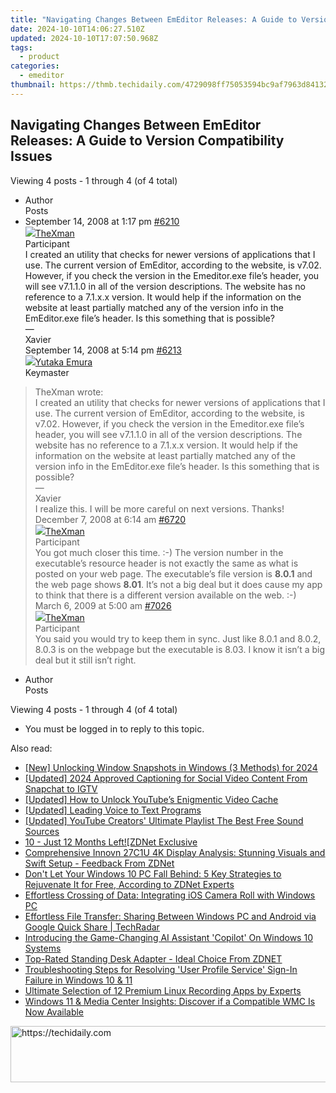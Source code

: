 ```yaml
---
title: "Navigating Changes Between EmEditor Releases: A Guide to Version Compatibility Issues"
date: 2024-10-10T14:06:27.510Z
updated: 2024-10-10T17:07:50.968Z
tags:
  - product
categories:
  - emeditor
thumbnail: https://thmb.techidaily.com/4729098ff75053594bc9af7963d84132dd5d779fe074b891a4ea943b993770f6.jpg
---
```


## Navigating Changes Between EmEditor Releases: A Guide to Version Compatibility Issues

Viewing 4 posts - 1 through 4 (of 4 total)

* Author  
Posts
* September 14, 2008 at 1:17 pm [#6210](https://tools.techidaily.com/emeditor/products/)  
[![](https://secure.gravatar.com/avatar/efa0a8bedb452cdc309443639e23c099?s=80&d=identicon&r=g)TheXman](https://www.emeditor.com/forums/users/TheXman/ "View TheXman's profile")  
Participant  
I created an utility that checks for newer versions of applications that I use. The current version of EmEditor, according to the website, is v7.02\. However, if you check the version in the Emeditor.exe file’s header, you will see v7.1.1.0 in all of the version descriptions. The website has no reference to a 7.1.x.x version. It would help if the information on the website at least partially matched any of the version info in the EmEditor.exe file’s header. Is this something that is possible?  
 —  
 Xavier  
September 14, 2008 at 5:14 pm [#6213](https://tools.techidaily.com/emeditor/products/)  
[![](https://secure.gravatar.com/avatar/a0a6377144ed3636f985d87303f65ed2?s=80&d=identicon&r=g)Yutaka Emura](https://www.emeditor.com/forums/users/yemura/ "View Yutaka Emura's profile")  
Keymaster  
> TheXman wrote:  
> I created an utility that checks for newer versions of applications that I use. The current version of EmEditor, according to the website, is v7.02\. However, if you check the version in the Emeditor.exe file’s header, you will see v7.1.1.0 in all of the version descriptions. The website has no reference to a 7.1.x.x version. It would help if the information on the website at least partially matched any of the version info in the EmEditor.exe file’s header. Is this something that is possible?  
> —  
> Xavier  
 I realize this. I will be more careful on next versions. Thanks!  
December 7, 2008 at 6:14 am [#6720](https://tools.techidaily.com/emeditor/products/)  
[![](https://secure.gravatar.com/avatar/efa0a8bedb452cdc309443639e23c099?s=80&d=identicon&r=g)TheXman](https://www.emeditor.com/forums/users/TheXman/ "View TheXman's profile")  
Participant  
You got much closer this time. :-) The version number in the executable’s resource header is not exactly the same as what is posted on your web page. The executable’s file version is **8.0.1** and the web page shows **8.01**. It’s not a big deal but it does cause my app to think that there is a different version available on the web. :-)  
March 6, 2009 at 5:00 am [#7026](https://tools.techidaily.com/emeditor/products/)  
[![](https://secure.gravatar.com/avatar/efa0a8bedb452cdc309443639e23c099?s=80&d=identicon&r=g)TheXman](https://www.emeditor.com/forums/users/TheXman/ "View TheXman's profile")  
Participant  
You said you would try to keep them in sync. Just like 8.0.1 and 8.0.2, 8.0.3 is on the webpage but the executable is 8.03\. I know it isn’t a big deal but it still isn’t right.
* Author  
Posts

Viewing 4 posts - 1 through 4 (of 4 total)

* You must be logged in to reply to this topic.

<ins class="adsbygoogle"
     style="display:block"
     data-ad-format="autorelaxed"
     data-ad-client="ca-pub-7571918770474297"
     data-ad-slot="1223367746"></ins>

<ins class="adsbygoogle"
     style="display:block"
     data-ad-client="ca-pub-7571918770474297"
     data-ad-slot="8358498916"
     data-ad-format="auto"
     data-full-width-responsive="true"></ins>

<span class="atpl-alsoreadstyle">Also read:</span>
<div><ul>
<li><a href="https://visual-screen-recording.techidaily.com/new-unlocking-window-snapshots-in-windows-3-methods-for-2024/"><u>[New] Unlocking Window Snapshots in Windows (3 Methods) for 2024</u></a></li>
<li><a href="https://instagram-clips.techidaily.com/updated-2024-approved-captioning-for-social-video-content-from-snapchat-to-igtv/"><u>[Updated] 2024 Approved Captioning for Social Video Content From Snapchat to IGTV</u></a></li>
<li><a href="https://eaxpv-info.techidaily.com/updated-how-to-unlock-youtubes-enigmentic-video-cache/"><u>[Updated] How to Unlock YouTube’s Enigmentic Video Cache</u></a></li>
<li><a href="https://extra-approaches.techidaily.com/updated-leading-voice-to-text-programs/"><u>[Updated] Leading Voice to Text Programs</u></a></li>
<li><a href="https://youtube-blog.techidaily.com/ed-youtube-creators-ultimate-playlist-the-best-free-sound-sources/"><u>[Updated] YouTube Creators' Ultimate Playlist The Best Free Sound Sources</u></a></li>
<li><a href="https://win-studio.techidaily.com/10-just-12-months-leftzdnet-exclusive/"><u>10 - Just 12 Months Left![ZDNet Exclusive</u></a></li>
<li><a href="https://win-studio.techidaily.com/comprehensive-innovn-27c1u-4k-display-analysis-stunning-visuals-and-swift-setup-feedback-from-zdnet/"><u>Comprehensive Innovn 27C1U 4K Display Analysis: Stunning Visuals and Swift Setup - Feedback From ZDNet</u></a></li>
<li><a href="https://win-studio.techidaily.com/dont-let-your-windows-10-pc-fall-behind-5-key-strategies-to-rejuvenate-it-for-free-according-to-zdnet-experts/"><u>Don't Let Your Windows 10 PC Fall Behind: 5 Key Strategies to Rejuvenate It for Free, According to ZDNet Experts</u></a></li>
<li><a href="https://win-studio.techidaily.com/effortless-crossing-of-data-integrating-ios-camera-roll-with-windows-pc/"><u>Effortless Crossing of Data: Integrating iOS Camera Roll with Windows PC</u></a></li>
<li><a href="https://win-studio.techidaily.com/effortless-file-transfer-sharing-between-windows-pc-and-android-via-google-quick-share-techradar/"><u>Effortless File Transfer: Sharing Between Windows PC and Android via Google Quick Share | TechRadar</u></a></li>
<li><a href="https://win-studio.techidaily.com/introducing-the-game-changing-ai-assistant-copilot-on-windows-10-systems/"><u>Introducing the Game-Changing AI Assistant 'Copilot' On Windows 10 Systems</u></a></li>
<li><a href="https://win-studio.techidaily.com/top-rated-standing-desk-adapter-ideal-choice-from-zdnet/"><u>Top-Rated Standing Desk Adapter - Ideal Choice From ZDNET</u></a></li>
<li><a href="https://common-error.techidaily.com/troubleshooting-steps-for-resolving-user-profile-service-sign-in-failure-in-windows-10-and-11/"><u>Troubleshooting Steps for Resolving 'User Profile Service' Sign-In Failure in Windows 10 & 11</u></a></li>
<li><a href="https://tech-revival.techidaily.com/ultimate-selection-of-12-premium-linux-recording-apps-by-experts/"><u>Ultimate Selection of 12 Premium Linux Recording Apps by Experts</u></a></li>
<li><a href="https://some-approaches.techidaily.com/windows-11-and-media-center-insights-discover-if-a-compatible-wmc-is-now-available/"><u>Windows 11 & Media Center Insights: Discover if a Compatible WMC Is Now Available</u></a></li>
</ul></div>

<!-- affiliate ads begin -->
<a href="https://appsumo.8odi.net/c/5597632/2118320/7443" target="_top" id="2118320">
  <img src="//a.impactradius-go.com/display-ad/7443-2118320" border="0" alt="https://techidaily.com" width="728" height="90"/>
</a>
<img height="0" width="0" src="https://appsumo.8odi.net/i/5597632/2118320/7443" style="position:absolute;visibility:hidden;" border="0" />
<!-- affiliate ads end -->

